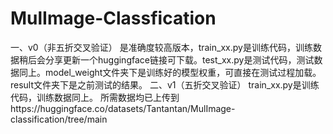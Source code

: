 # MulImage-Classfication
一、v0（非五折交叉验证）
是准确度较高版本，train_xx.py是训练代码，训练数据稍后会分享更新一个huggingface链接可下载。test_xx.py是测试代码，测试数据同上。model_weight文件夹下是训练好的模型权重，可直接在测试过程加载。result文件夹下是之前测试的结果。
二、v1（五折交叉验证）
train_xx.py是训练代码，训练数据同上。
所需数据均已上传到https://huggingface.co/datasets/Tantantan/MulImage-classification/tree/main
